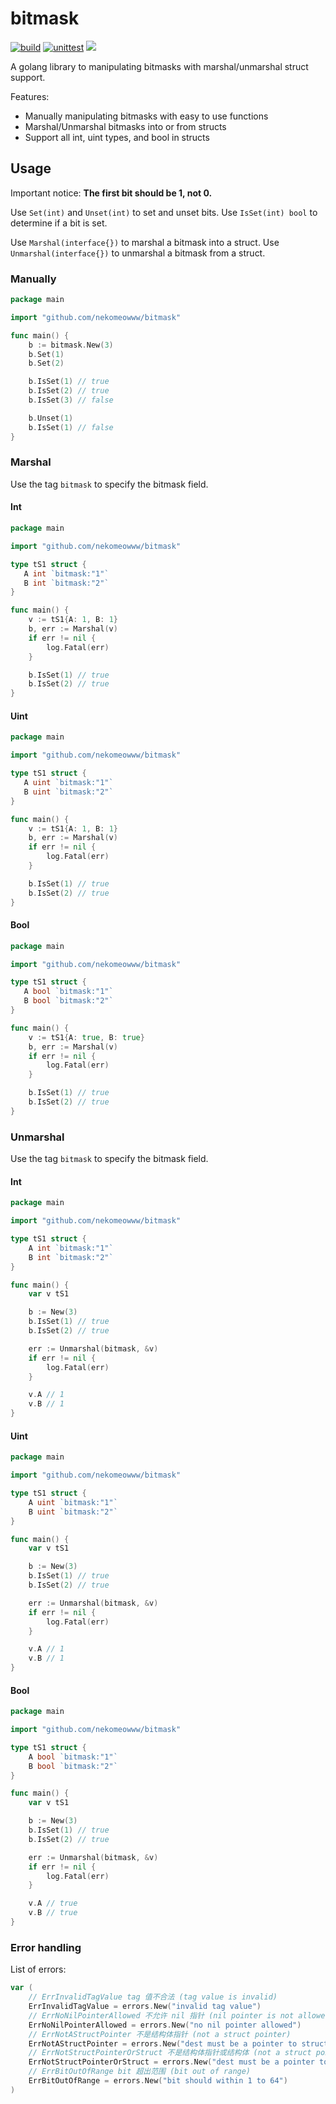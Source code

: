# bitmask

[![build](https://github.com/nekomeowww/bitmask/actions/workflows/build.yaml/badge.svg)](https://github.com/nekomeowww/bitmask/actions/workflows/build.yaml) [![unittest](https://github.com/nekomeowww/bitmask/actions/workflows/test.yml/badge.svg)](https://github.com/nekomeowww/bitmask/actions/workflows/test.yml) [![](https://goreportcard.com/badge/github.com/nekomeowww/bitmask)](https://goreportcard.com/report/github.com/nekomeowww/bitmask)

A golang library to manipulating bitmasks with marshal/unmarshal struct support.

Features:

- Manually manipulating bitmasks with easy to use functions
- Marshal/Unmarshal bitmasks into or from structs
- Support all int, uint types, and bool in structs

## Usage

Important notice: **The first bit should be 1, not 0.**

Use `Set(int)` and `Unset(int)` to set and unset bits.
Use `IsSet(int) bool` to determine if a bit is set.

Use `Marshal(interface{})` to marshal a bitmask into a struct.
Use `Unmarshal(interface{})` to unmarshal a bitmask from a struct.

### Manually

```go
package main

import "github.com/nekomeowww/bitmask"

func main() {
    b := bitmask.New(3)
    b.Set(1)
    b.Set(2)

    b.IsSet(1) // true
    b.IsSet(2) // true
    b.IsSet(3) // false

    b.Unset(1)
    b.IsSet(1) // false
}
```

### Marshal

Use the tag `bitmask` to specify the bitmask field.

#### Int

```go
package main

import "github.com/nekomeowww/bitmask"

type tS1 struct {
   A int `bitmask:"1"`
   B int `bitmask:"2"`
}

func main() {
    v := tS1{A: 1, B: 1}
    b, err := Marshal(v)
    if err != nil {
        log.Fatal(err)
    }

    b.IsSet(1) // true
    b.IsSet(2) // true
}
```

#### Uint

```go
package main

import "github.com/nekomeowww/bitmask"

type tS1 struct {
   A uint `bitmask:"1"`
   B uint `bitmask:"2"`
}

func main() {
    v := tS1{A: 1, B: 1}
    b, err := Marshal(v)
    if err != nil {
        log.Fatal(err)
    }

    b.IsSet(1) // true
    b.IsSet(2) // true
}
```

#### Bool

```go
package main

import "github.com/nekomeowww/bitmask"

type tS1 struct {
   A bool `bitmask:"1"`
   B bool `bitmask:"2"`
}

func main() {
    v := tS1{A: true, B: true}
    b, err := Marshal(v)
    if err != nil {
        log.Fatal(err)
    }

    b.IsSet(1) // true
    b.IsSet(2) // true
}
```

### Unmarshal

Use the tag `bitmask` to specify the bitmask field.

#### Int

```go
package main

import "github.com/nekomeowww/bitmask"

type tS1 struct {
    A int `bitmask:"1"`
    B int `bitmask:"2"`
}

func main() {
    var v tS1

    b := New(3)
    b.IsSet(1) // true
    b.IsSet(2) // true

    err := Unmarshal(bitmask, &v)
    if err != nil {
        log.Fatal(err)
    }

    v.A // 1
    v.B // 1
}
```

#### Uint

```go
package main

import "github.com/nekomeowww/bitmask"

type tS1 struct {
    A uint `bitmask:"1"`
    B uint `bitmask:"2"`
}

func main() {
    var v tS1

    b := New(3)
    b.IsSet(1) // true
    b.IsSet(2) // true

    err := Unmarshal(bitmask, &v)
    if err != nil {
        log.Fatal(err)
    }

    v.A // 1
    v.B // 1
}
```

#### Bool

```go
package main

import "github.com/nekomeowww/bitmask"

type tS1 struct {
    A bool `bitmask:"1"`
    B bool `bitmask:"2"`
}

func main() {
    var v tS1

    b := New(3)
    b.IsSet(1) // true
    b.IsSet(2) // true

    err := Unmarshal(bitmask, &v)
    if err != nil {
        log.Fatal(err)
    }

    v.A // true
    v.B // true
}
```

### Error handling

List of errors:

```go
var (
    // ErrInvalidTagValue tag 值不合法 (tag value is invalid)
    ErrInvalidTagValue = errors.New("invalid tag value")
    // ErrNoNilPointerAllowed 不允许 nil 指针 (nil pointer is not allowed) 
    ErrNoNilPointerAllowed = errors.New("no nil pointer allowed")
    // ErrNotAStructPointer 不是结构体指针 (not a struct pointer)
    ErrNotAStructPointer = errors.New("dest must be a pointer to struct")
    // ErrNotStructPointerOrStruct 不是结构体指针或结构体 (not a struct pointer or struct)
    ErrNotStructPointerOrStruct = errors.New("dest must be a pointer to struct or a struct")
    // ErrBitOutOfRange bit 超出范围 (bit out of range)
    ErrBitOutOfRange = errors.New("bit should within 1 to 64")
)
